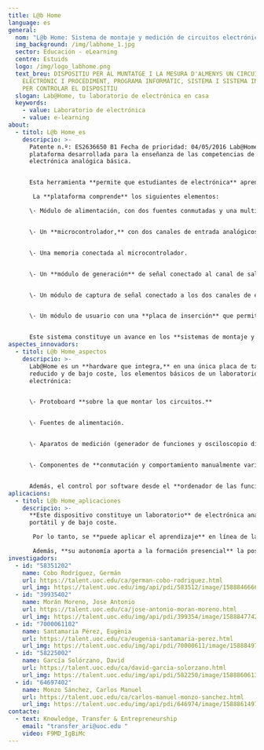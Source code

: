 ```yaml
---
title: L@b Home
language: es
general:
  nom: "L@b Home: Sistema de montaje y medición de circuitos electrónicos"
  img_background: /img/labhome_1.jpg
  sector: Educación - eLearning
  centre: Estuids
  logo: /img/logo_labhome.png
  text_breu: DISPOSITIU PER AL MUNTATGE I LA MESURA D'ALMENYS UN CIRCUIT
    ELECTRÒNIC I PROCEDIMENT, PROGRAMA INFORMÀTIC, SISTEMA I SISTEMA INFORMÀTIC
    PER CONTROLAR EL DISPOSITIU
  slogan: Lab@Home, tu laboratorio de electrónica en casa
  keywords:
    - value: Laboratorio de electrónica
    - value: e-learning
about:
  - titol: L@b Home_es
    descripcio: >-
      Patente n.º: ES2636650 B1 Fecha de prioridad: 04/05/2016 Lab@Home es una
      plataforma desarrollada para la enseñanza de las competencias de
      electrónica analógica básica. 


      Esta herramienta **permite que estudiantes de electrónica** aprendan, de manera práctica, el diseño y montaje de circuitos electrónicos y también la utilización de aparatos de generación de señales propias de un laboratorio de electrónica.

       La **plataforma comprende** los siguientes elementos: 

      \- Módulo de alimentación, con dos fuentes conmutadas y una multitud de reguladores lineales, conectado al alimentador.


      \- Un **microcontrolador,** con dos canales de entrada analógicos y un canal de salida analógico, con conexión al ordenador y al módulo de alimentación. 


      \- Una memoria conectada al microcontrolador. 


      \- Un **módulo de generación** de señal conectado al canal de salida analógico del microcontrolador y el módulo de usuario.


      \- Un módulo de captura de señal conectado a los dos canales de entrada analógicos del microcontrolador y el módulo de usuario.


      \- Un módulo de usuario con una **placa de inserción** que permite al usuario montar circuitos electrónicos y con conexiones en el módulo de captura de señal, el módulo de generación de señal y el módulo de alimentación. 


      Este sistema constituye un avance en los **sistemas de montaje y medición** de circuitos electrónicos para el ámbito académico.
aspectes_innovadors:
  - titol: L@b Home_aspectos
    descripcio: >-
      Lab@Home es un **hardware que integra,** en una única placa de tamaño
      reducido y de bajo coste, los elementos básicos de un laboratorio de
      electrónica: 


      \- Protoboard **sobre la que montar los circuitos.**


      \- Fuentes de alimentación.


      \- Aparatos de medición (generador de funciones y osciloscopio digital).


      \- Componentes de **conmutación y comportamiento manualmente variable** (interruptor, pulsador y potenciómetro multivuelta). 


      Además, el control por software desde el **ordenador de las funcionalidades** de los aparatos de medición incluidos en la placa es independiente del lenguaje de programación o plataforma software que se quiera emplear para hacerlo.
aplicacions:
  - titol: L@b Home_aplicaciones
    descripcio: >-
      **Este dispositivo constituye un laboratorio** de electrónica analógica
      portátil y de bajo coste.

       Por lo tanto, se **puede aplicar el aprendizaje** en línea de las competencias de electrónica básica (diseño y montaje de circuitos electrónicos, y utilización de aparatos de generación de señales y medición propios de un laboratorio) **que se adquieren en la enseñanza presencial**.

       Además, **su autonomía aporta a la formación presencial** la posibilidad de optimizar el tiempo de práctica en el laboratorio, permitiendo que la enseñanza pueda adecuarse a los distintos ritmos de **aprendizaje de los estudiantes.**
investigadors:
  - id: "58351202"
    name: Cobo Rodríguez, Germán
    url: https://talent.uoc.edu/ca/german-cobo-rodriguez.html
    url_img: https://talent.uoc.edu/img/api/pdi/583512/image/1588846666246
  - id: "39935402"
    name: Morán Moreno, Jose Antonio
    url: https://talent.uoc.edu/ca/jose-antonio-moran-moreno.html
    url_img: https://talent.uoc.edu/img/api/pdi/399354/image/1588847742038
  - id: "7000061102"
    name: Santamaria Pérez, Eugènia
    url: https://talent.uoc.edu/ca/eugenia-santamaria-perez.html
    url_img: https://talent.uoc.edu/img/api/pdi/70000611/image/1588849761330
  - id: "58225002"
    name: García Solórzano, David
    url: https://talent.uoc.edu/ca/david-garcia-solorzano.html
    url_img: https://talent.uoc.edu/img/api/pdi/582250/image/1588860613822
  - id: "64697402"
    name: Monzo Sánchez, Carlos Manuel
    url: https://talent.uoc.edu/ca/carlos-manuel-monzo-sanchez.html
    url_img: https://talent.uoc.edu/img/api/pdi/646974/image/1588861497239
contacte:
  - text: Knowledge, Transfer & Entrepreneurship
    email: "transfer_ari@uoc.edu "
    video: F9MD_IgBiMc
---
```

